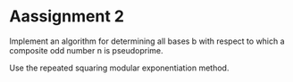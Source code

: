 # Aassignment 2
Implement an algorithm for determining all bases b with respect to which a composite odd number n is pseudoprime. 

Use the repeated squaring modular exponentiation method.
